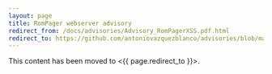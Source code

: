 ```yaml
---
layout: page
title: RomPager webserver advisory
redirect_from: /docs/advisories/Advisory_RomPagerXSS.pdf.html
redirect_to: https://github.com/antoniovazquezblanco/advisories/blob/main/2013/2013_Advisory_RomPagerXSS.pdf
---
```


This content has been moved to <{{ page.redirect_to }}>.
